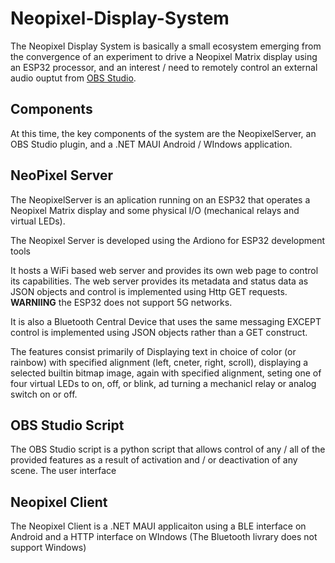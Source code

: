 # Neopixel-Display-System

The Neopixel Display System is basically a small ecosystem emerging from the convergence of an experiment to drive a Neopixel Matrix display using an ESP32 processor, and an interest / need to remotely control an external audio ouptut from [OBS Studio](https://obsproject.com/).

## Components
At this time, the key components of the system are the NeopixelServer, an OBS Studio plugin, and a .NET MAUI Android / WIndows application.

## NeoPixel Server

The NeopixelServer is an aplication running on an ESP32 that operates a Neopixel Matrix display and some physical I/O (mechanical relays and virtual LEDs). 

The Neopixel Server is developed using the Ardiono for ESP32 development tools

It hosts a WiFi based web server and provides its own web page to control its capabilities. The web server provides its metadata and status data as JSON objects and control is implemented using Http GET requests. **WARNIING** the ESP32 does not support 5G networks.

It is also a Bluetooth Central Device that uses the same messaging EXCEPT control is implemented using JSON objects rather than a GET construct.

The features consist primarily of Displaying text in choice of color (or rainbow) with specified alignment (left, cneter, right, scroll), displaying a selected builtin bitmap image, again with specified alignment, seting one of four virtual LEDs to on, off, or blink, ad turning a mechanicl relay or analog switch on or off.

## OBS Studio Script

The OBS Studio script is a python script that allows control of any / all of the provided features as a result of activation and / or deactivation of any scene. The user interface 

## Neopixel Client

The Neopixel Client is a .NET MAUI applicaiton using a BLE interface on Android and a HTTP interface on WIndows (The Bluetooth livrary does not support Windows)
